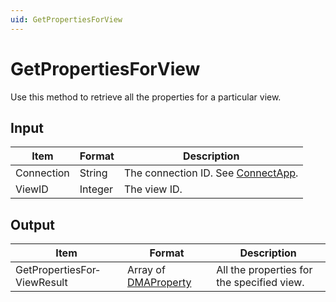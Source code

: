 ```yaml
---
uid: GetPropertiesForView
---
```


# GetPropertiesForView

Use this method to retrieve all the properties for a particular view.

## Input

| Item       | Format  | Description                                                                      |
|------------|---------|----------------------------------------------------------------------------------|
| Connection | String  | The connection ID. See [ConnectApp](xref:ConnectApp). |
| ViewID     | Integer | The view ID.                                                                     |

## Output

| Item | Format | Description |
|--|--|--|
| GetPropertiesFor­ViewResult | Array of [DMAProperty](xref:DMAProperty) | All the properties for the specified view. |
